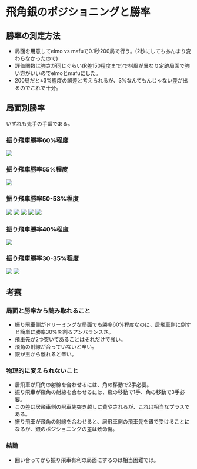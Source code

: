 ﻿# 飛角銀のポジショニングと勝率

## 勝率の測定方法

- 局面を用意してelmo vs mafuで0.1秒200局で行う。(2秒にしてもあんまり変わらなかったので)
- 評価関数は強さが同じぐらい(R差150程度まで)で棋風が異なり定跡局面で強い方がいいのでelmoとmafuにした。
- 200局だと±3%程度の誤差と考えられるが、3%なんてもんじゃない差が出るのでこれで十分。

## 局面別勝率

いずれも先手の手番である。

### 振り飛車勝率60%程度

![](a_1_sente59.2.png)

### 振り飛車勝率55%程度

![](b_1_sente56.9.png)

### 振り飛車勝率50-53%程度

![](c_1_sente53.7.png)
![](c_2_sente53.7.png)
![](c_3_sente52.9.png)
![](d_0_sente50.3.png)
![](d_1_sente50.8.png)

### 振り飛車勝率40%程度

![](f_1_sente40.3.png)

### 振り飛車勝率30-35%程度

![](g_1_sente29.5.png)
![](g_2_sente34.4.png)


## 考察

### 局面と勝率から読み取れること

- 振り飛車側がドリーミングな局面でも勝率60%程度なのに、居飛車側に倒すと簡単に勝率30%を割るアンバランスさ。
- 飛車先が2つ突いてあることはそれだけで強い。
- 飛角の射線が合っていないと辛い。
- 銀が玉から離れると辛い。

### 物理的に変えられないこと

- 居飛車が飛角の射線を合わせるには、角の移動で2手必要。
- 振り飛車が飛角の射線を合わせるには、飛の移動で1手、角の移動で3手必要。
- この差は居飛車側の飛車先突き越しに費やされるが、これは相当なプラスである。
- 振り飛車が飛角の射線を合わせると、居飛車側の飛車先を銀で受けることになるが、銀のポジショニングの差は致命傷。

### 結論

- 囲い合ってから振り飛車有利の局面にするのは相当困難では。
